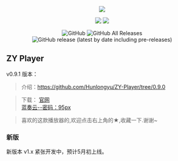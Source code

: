 <p align="center">
<img src="https://i.loli.net/2020/02/22/jvfBbnEuOq5RS9J.png" >
</p>
<p align="center">
<img src="https://forthebadge.com/images/badges/built-with-love.svg">
<img src="https://forthebadge.com/images/badges/made-with-vue.svg">
<p>
<p align="center">
<img alt="GitHub" src="https://img.shields.io/github/license/Hunlongyu/ZY-Player?style=for-the-badge">
<img alt="GitHub All Releases" src="https://img.shields.io/github/downloads/Hunlongyu/ZY-Player/total?style=for-the-badge">
<img alt="GitHub release (latest by date including pre-releases)" src="https://img.shields.io/github/v/release/Hunlongyu/ZY-Player?include_prereleases&style=for-the-badge">
<p>

## ZY Player

v0.9.1 版本：

> 介绍：https://github.com/Hunlongyu/ZY-Player/tree/0.9.0

> 下载：
  [官网](https://github.com/Hunlongyu/ZY-Player/releases)  
  [蓝奏云--密码：95px](https://www.lanzous.com/b04s6a3re)

> 喜欢的这款播放器的,欢迎点击右上角的★,收藏一下.谢谢~

### 新版
新版本 v1.x 紧张开发中，预计5月初上线。